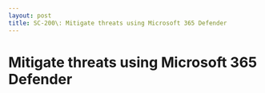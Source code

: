 ```yaml
---
layout: post
title: SC-200\: Mitigate threats using Microsoft 365 Defender
---
```


# Mitigate threats using Microsoft 365 Defender